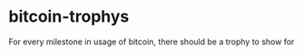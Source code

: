 bitcoin-trophys
===============

For every milestone in usage of bitcoin, there should be a trophy to show for
